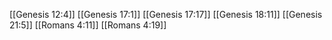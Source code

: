 [[Genesis 12:4]]
[[Genesis 17:1]]
[[Genesis 17:17]]
[[Genesis 18:11]]
[[Genesis 21:5]]
[[Romans 4:11]]
[[Romans 4:19]]
